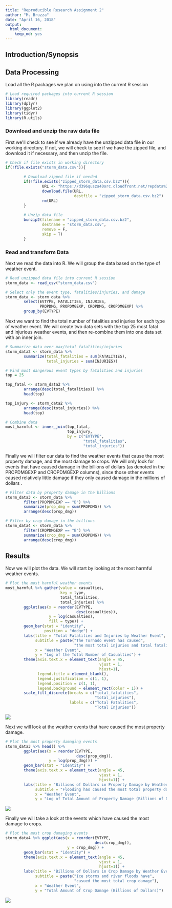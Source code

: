 ```yaml
---
title: "Reproducible Research Assignment 2"
author: "M. Bruzza"
date: "April 16, 2018"
output: 
  html_document: 
    keep_md: yes
---
```


## Introduction/Synopsis

## Data Processing

Load all the R packages we plan on using into the current R session


```r
# Load required packages into current R session
library(readr)
library(dplyr)
library(ggplot2)
library(tidyr)
library(R.utils)
```

### Download and unzip the raw data file
First we'll check to see if we already have the unzipped data file in our
working directory. If not, we will check to see if we have the zipped file, and 
download it if necessary, and then unzip the file.


```r
# Check if file exists in working directory
if(!file.exists("storm_data.csv")){
        
        # Download zipped file if needed
        if(!file.exists("zipped_storm_data.csv.bz2")){
                URL <- "https://d396qusza40orc.cloudfront.net/repdata%2Fdata%2FStormData.csv.bz2"
                download.file(URL,
                              destfile = "zipped_storm_data.csv.bz2")
                rm(URL)
        }
        
        # Unzip data file
        bunzip2(filename = "zipped_storm_data.csv.bz2", 
                destname = "storm_data.csv", 
                remove = F, 
                skip = T)
        }
```

### Read and transform Data
Next we read the data into R. We will group the data based on the type of 
weather event.


```r
# Read unzipped data file into current R session
storm_data <- read_csv("storm_data.csv")

# Select only the event type, fatalities/injuries, and damage
storm_data <- storm_data %>%
        select(EVTYPE, FATALITIES, INJURIES, 
               PROPDMG, PROPDMGEXP, CROPDMG, CROPDMGEXP) %>%
        group_by(EVTYPE)
```

Next we want to find the total number of fatalities and injuries for each type 
of weather event. We will create two data sets with the top 25 most fatal and 
injurious weather events, and then re-combine them into one data set with an 
inner join.


```r
# Summarize data over max/total fatalities/injuries
storm_data2 <- storm_data %>%
        summarize(total_fatalities = sum(FATALITIES),
                  total_injuries = sum(INJURIES))

# Find most dangerous event types by fatalities and injuries
top = 25

top_fatal <- storm_data2 %>%
        arrange(desc(total_fatalities)) %>%
        head(top)

top_injury <- storm_data2 %>%
        arrange(desc(total_injuries)) %>%
        head(top)

# Combine data
most_harmful <- inner_join(top_fatal, 
                           top_injury, 
                           by = c("EVTYPE", 
                                  "total_fatalities", 
                                  "total_injuries"))
```

Finally we will filter our data to find the weather events that cause the most 
property damage, and the most damage to crops. We will only look for events that 
have caused damage in the billions of dollars (as denoted in the PROPDMGEXP and 
CROPDMGEXP columns), since those other events caused relatively little damage if
they only caused damage in the millions of dollars .


```r
# Filter data by property damage in the billions
storm_data3 <- storm_data %>%
        filter(PROPDMGEXP == "B") %>%
        summarize(prop_dmg = sum(PROPDMG)) %>%
        arrange(desc(prop_dmg))

# Filter by crop damage in the billions
storm_data4 <- storm_data %>%
        filter(CROPDMGEXP == "B") %>%
        summarize(crop_dmg = sum(CROPDMG)) %>%
        arrange(desc(crop_dmg))
```

## Results
Now we will plot the data. We will start by looking at the most harmful weather 
events.


```r
# Plot the most harmful weather events
most_harmful %>% gather(value = casualties, 
                        key = type, 
                        total_fatalities, 
                        total_injuries) %>% 
        ggplot(aes(x = reorder(EVTYPE, 
                               desc(casualties)),
                   y = log(casualties),
                   fill = type)) +
        geom_bar(stat = "identity",
                 position = "dodge") +
        labs(title = "Total Fatalities and Injuries by Weather Event",
             subtitle = paste("The Tornado event has caused",
                              "the most total injuries and total fatalities"),
             x = "Weather Event",
             y = "Log of the Total Number of Casualties") +
        theme(axis.text.x = element_text(angle = 45, 
                                         vjust = 1, 
                                         hjust=1),
              legend.title = element_blank(),
              legend.justification = c(1, 1),
              legend.position = c(1, 1),
              legend.background = element_rect(color = 1)) +
        scale_fill_discrete(breaks = c("total_fatalities",
                                       "total_injuries"),
                            labels = c("Total Fatalities",
                                       "Total Injuries"))
```

![](storm_analysis_files/figure-html/unnamed-chunk-6-1.png)<!-- -->

Next we will look at the weather events that have caused the most property 
damage.


```r
# Plot the most property damaging events
storm_data3 %>% head() %>%
        ggplot(aes(x = reorder(EVTYPE,
                               desc(prop_dmg)),
                   y = log(prop_dmg))) +
        geom_bar(stat = "identity") +
        theme(axis.text.x = element_text(angle = 45, 
                                         vjust = 1, 
                                         hjust=1)) +
        labs(title = "Billions of Dollars in Property Damage by Weather Event",
             subtitle = "Flooding has caused the most total property damage",
             x = "Weather Event",
             y = "Log of Total Amount of Property Damage (Billions of Dollars)")
```

![](storm_analysis_files/figure-html/unnamed-chunk-7-1.png)<!-- -->

Finally we will take a look at the events which have caused the most damage to 
crops.


```r
# Plot the most crop damaging events
storm_data4 %>% ggplot(aes(x = reorder(EVTYPE,
                                       desc(crop_dmg)),
                           y = crop_dmg)) +
        geom_bar(stat = "identity") +
        theme(axis.text.x = element_text(angle = 45, 
                                         vjust = 1, 
                                         hjust=1)) +
        labs(title = "Billions of Dollars in Crop Damage by Weather Event",
             subtitle = paste("Ice storms and river floods have", 
                              "casued the most total crop damage"),
             x = "Weather Event",
             y = "Total Amount of Crop Damage (Billions of Dollars)")
```

![](storm_analysis_files/figure-html/unnamed-chunk-8-1.png)<!-- -->

